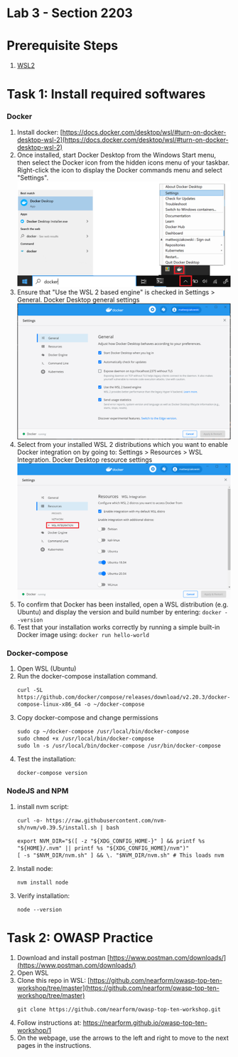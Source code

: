 # Lab 3 - Section 2203

# Prerequisite Steps
1. [WSL2](./installing_wsl.md)

# Task 1: Install required softwares
### Docker
1. Install docker: [https://docs.docker.com/desktop/wsl/#turn-on-docker-desktop-wsl-2](https://docs.docker.com/desktop/wsl/#turn-on-docker-desktop-wsl-2)
1. Once installed, start Docker Desktop from the Windows Start menu, then select the Docker icon from the hidden icons menu of your taskbar. Right-click the icon to display the Docker commands menu and select "Settings".
![Alt text](docker-starting.png)
1. Ensure that "Use the WSL 2 based engine" is checked in Settings > General. Docker Desktop general settings
![Alt text](docker-running.png)
1. Select from your installed WSL 2 distributions which you want to enable Docker integration on by going to: Settings > Resources > WSL Integration. Docker Desktop resource settings
![Alt text](docker-dashboard.png)
1. To confirm that Docker has been installed, open a WSL distribution (e.g. Ubuntu) and display the version and build number by entering: `docker --version`
1. Test that your installation works correctly by running a simple built-in Docker image using: `docker run hello-world`

### Docker-compose
1. Open WSL (Ubuntu)
1. Run the docker-compose installation command.
    ```
    curl -SL https://github.com/docker/compose/releases/download/v2.20.3/docker-compose-linux-x86_64 -o ~/docker-compose
    ```
1. Copy docker-compose and change permissions
    ```
    sudo cp ~/docker-compose /usr/local/bin/docker-compose
    sudo chmod +x /usr/local/bin/docker-compose
    sudo ln -s /usr/local/bin/docker-compose /usr/bin/docker-compose
    ```
1. Test the installation:
    ```
    docker-compose version
    ```

### NodeJS and NPM
1. install nvm script:
    ```
    curl -o- https://raw.githubusercontent.com/nvm-sh/nvm/v0.39.5/install.sh | bash
    ```
    ```
    export NVM_DIR="$([ -z "${XDG_CONFIG_HOME-}" ] && printf %s "${HOME}/.nvm" || printf %s "${XDG_CONFIG_HOME}/nvm")"
    [ -s "$NVM_DIR/nvm.sh" ] && \. "$NVM_DIR/nvm.sh" # This loads nvm
    ```
1. Install node:
    ```
    nvm install node
    ```
1. Verify installation:
    ```
    node --version
    ```

# Task 2: OWASP Practice
1. Download and install postman [https://www.postman.com/downloads/](https://www.postman.com/downloads/)
1. Open WSL
1. Clone this repo in WSL: [https://github.com/nearform/owasp-top-ten-workshop/tree/master](https://github.com/nearform/owasp-top-ten-workshop/tree/master)
    ```
    git clone https://github.com/nearform/owasp-top-ten-workshop.git
    ```
1. Follow instructions at: [https://nearform.github.io/owasp-top-ten-workshop/1 ](https://nearform.github.io/owasp-top-ten-workshop/1)
1. On the webpage, use the arrows to the left and right to move to the next pages in the instructions.

